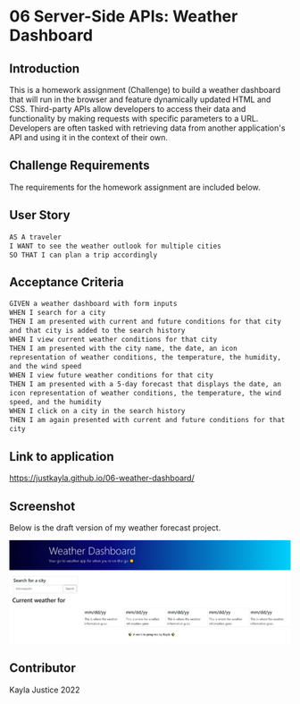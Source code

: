 # 06 Server-Side APIs: Weather Dashboard


## Introduction

This is a homework assignment (Challenge) to build a weather dashboard that will run in the browser and feature dynamically updated HTML and CSS. Third-party APIs allow developers to access their data and functionality by making requests with specific parameters to a URL. Developers are often tasked with retrieving data from another application's API and using it in the context of their own.


## Challenge Requirements

The requirements for the homework assignment are included below.


## User Story

```
AS A traveler
I WANT to see the weather outlook for multiple cities
SO THAT I can plan a trip accordingly
```

## Acceptance Criteria

```
GIVEN a weather dashboard with form inputs
WHEN I search for a city
THEN I am presented with current and future conditions for that city and that city is added to the search history
WHEN I view current weather conditions for that city
THEN I am presented with the city name, the date, an icon representation of weather conditions, the temperature, the humidity, and the wind speed
WHEN I view future weather conditions for that city
THEN I am presented with a 5-day forecast that displays the date, an icon representation of weather conditions, the temperature, the wind speed, and the humidity
WHEN I click on a city in the search history
THEN I am again presented with current and future conditions for that city
```


## Link to application

https://justkayla.github.io/06-weather-dashboard/


## Screenshot

Below is the draft version of my weather forecast project.

![](screenshot06.png)


## Contributor

Kayla Justice 2022 
